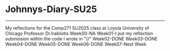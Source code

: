# Johnnys-Diary-SU25
---
My reflections for the Comp271 SU2025 class at Loyola University of Chicago
Professor Dr.Irakliotis
Week00-NA
Week01-I put my reflection submission within the code I wrote in "//"
Week02-DONE
Week03-DONE
Week04-DONE
Week05-DONE
Week06-DONE
Week07-Next Week
